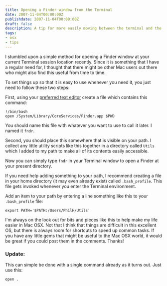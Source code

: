 ```yaml
---
title: Opening a Finder window from the Terminal
date: 2007-11-04T00:00:00Z
publishdate: 2007-11-04T00:00:00Z
draft: false
description: A tip for more easily moving between the terminal and the Finder in OSX
tags:
- osx
- tips
---
```


I stumbled upon a simple method for opening a Finder window at your current Terminal session location recently.  Since it is something that I have a regular need for, I thought that there might be other Mac users out there who might also find this useful from time to time.

<!--more-->

<p>To set things up so that it is easy to use whenever you need it, you just need to follow these two steps:</p>
<p>First, using your <a href="http://www.macromates.com">preferred text editor</a> create a file which contains this command:</p>

```
!/bin/bash
open /System/Library/CoreServices/Finder.app $PWD
```

<p>You should name this file with whatever you want to use to call it later.  I named it <code>fndr</code>.</p>
<p>Second, you should place this somewhere that is visible on your path. I collect any little utility scripts like this together in a directory called <code>Utils</code> which I added to my path to make all of its contents easily accessible.</p>
<p>Now you can simply type <code>fndr</code> in your Terminal window to open a Finder at your present directory.</p>
<p>If you need help adding something to your path, I recommend creating a file in your home directory (it may even already exist) called <code>.bash_profile</code>.  This file gets invoked whenever you enter the Terminal environment. </p>
<p>Add an item to your path by entering a line something like this to your <code>.bash_profile</code> file:</p>

```
export PATH='$PATH:/Users/PhilH/Utils'
```

<p>I'm always on the look out for bits and pieces like this to help make my life easier in Mac OSX.  Not that I think that things are difficult in this excellent OS, but there is always room for shortcuts to speed up common tasks. If you have any little gems that might be useful to the Mac OSX world, it would be great if you could post them in the comments. Thanks!</p>
<h3>Update:</h3>

<p>This can simple be done with a single command already as it turns out. Just use this:</p>

```
open .
```

